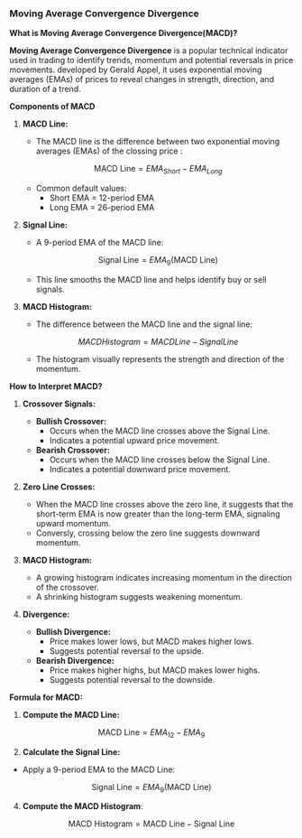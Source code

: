 ### Moving Average Convergence Divergence

**What is Moving Average Convergence Divergence(MACD)?**

**Moving Average Convergence Divergence** is a popular technical indicator used in trading to identify trends, momentum and potential reversals in price movements. developed by Gerald Appel, it uses exponential moving averages (EMAs) of prices to reveal changes in strength, direction, and duration of a trend.

**Components of MACD**

1. **MACD Line:**
    - The MACD line is the difference between two exponential moving averages (EMAs) of the clossing price :

    $$
    \text{MACD Line} = EMA_{Short} - EMA_{Long}
    $$

    - Common default values:
        - Short EMA = 12-period EMA
        - Long EMA = 26-period EMA

2. **Signal Line:**
    - A 9-period EMA of the MACD line:

    $$
    \text{Signal Line} = EMA_{9}\left(\text{MACD Line}\right)
    $$

    - This line smooths the MACD line and helps identify buy or sell signals.

3. **MACD Histogram:**
    - The difference between the MACD line and the signal line:

    $$
    MACD Histogram = MACD Line - Signal Line
    $$

    - The histogram visually represents the strength and direction of the momentum.

**How to Interpret MACD?**

1. **Crossover Signals:**
    - **Bullish Crossover:**
        - Occurs when the MACD line crosses above the Signal Line.
        - Indicates a potential upward price movement.
    - **Bearish Crossover:**
        - Occurs when the MACD line crosses below the Signal Line.
        - Indicates a potential downward price movement.

2. **Zero Line Crosses:**
    - When the MACD line crosses above the zero line, it suggests that the short-term EMA is now greater than the long-term EMA, signaling upward momentum.
    - Conversly, crossing below the zero line suggests downward momentum.

3. **MACD Histogram:**
    - A growing histogram indicates increasing momentum in the direction of the crossover.
    - A shrinking histogram suggests weakening momentum.

4. **Divergence:**
    - **Bullish Divergence:**
        - Price makes lower lows, but MACD makes higher lows.
        - Suggests potential reversal to the upside.
    - **Bearish Divergence:**
        - Price makes higher highs, but MACD makes lower highs.
        - Suggests potential reversal to the downside.

**Formula for MACD:**

1. **Compute the MACD Line:**

$$
    \text{MACD Line} = EMA_{12} - EMA_{9}
$$

2. **Calculate the Signal Line:**
- Apply a 9-period EMA to the MACD Line:

$$
\text{Signal Line} = EMA_{9} \left(\text{MACD Line} \right)
$$

4. **Compute the MACD Histogram**:

$$
\text{MACD Histogram} = \text{MACD Line} - \text{Signal Line}
$$